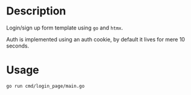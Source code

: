 # Description
Login/sign up form template using `go` and `htmx`. 

Auth is implemented using an auth cookie, by default it lives for mere 10 seconds.

# Usage
```
go run cmd/login_page/main.go
```
